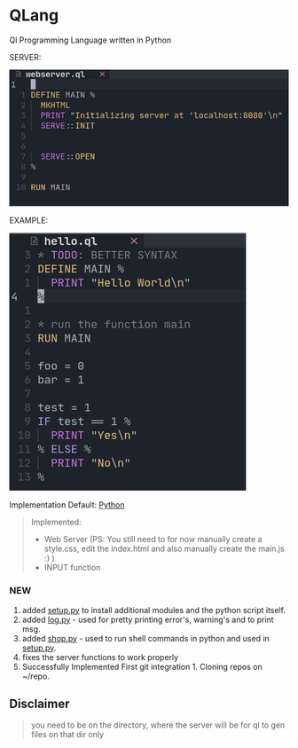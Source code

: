 # QLang
Ql Programming Language written in Python

SERVER:


![server.png](./screenshots/server.png)


EXAMPLE:


![hello.png](./screenshots/hello.png)

Implementation
  Default: [Python](https://python.org)


> Implemented:
>  - Web Server (PS: You still need to for now manually create a style.css, edit the index.html
>  and also manually create the main.js :) )
>  - INPUT function

### NEW
  1. added [setup.py](./setup.py) to install additional modules and the python script itself.
  2. added [log.py](./scripts/log.py) - used for pretty printing error's, warning's and to print msg.
  3. added [shop.py](./scripts/shop.py) - used to run shell commands in python and used in [setup.py](./setup.py). 
  4. fixes the server functions to work properly
  5. Successfully Implemented First git integration 
    1. Cloning repos on ~/repo.


## Disclaimer
> you need to be on the directory, where the server will be for ql to gen files on that dir only
